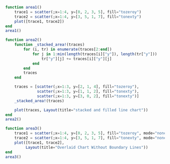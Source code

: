 ```julia
function area1()
    trace1 = scatter(;x=1:4, y=[0, 2, 3, 5], fill="tozeroy")
    trace2 = scatter(;x=1:4, y=[3, 5, 1, 7], fill="tonexty")
    plot([trace1, trace2])
end
area1()
```
 

<div id="a122cf77-d769-43c6-853c-25629ec164f9" class="plotly-graph-div"></div>

<script>
    window.PLOTLYENV=window.PLOTLYENV || {};
    window.PLOTLYENV.BASE_URL="https://plot.ly";
    Plotly.newPlot('a122cf77-d769-43c6-853c-25629ec164f9', [{"y":[0,2,3,5],"type":"scatter","fill":"tozeroy","x":[1,2,3,4]},{"y":[3,5,1,7],"type":"scatter","fill":"tonexty","x":[1,2,3,4]}],
               {"margin":{"l":50,"b":60,"r":50,"t":60}}, {showLink: false});

 </script>



```julia
function area2()
    function _stacked_area!(traces)
        for (i, tr) in enumerate(traces[2:end])
            for j in 1:min(length(traces[i]["y"]), length(tr["y"]))
                tr["y"][j] += traces[i]["y"][j]
            end
        end
        traces
    end

    traces = [scatter(;x=1:3, y=[2, 1, 4], fill="tozeroy"),
              scatter(;x=1:3, y=[1, 1, 2], fill="tonexty"),
              scatter(;x=1:3, y=[3, 0, 2], fill="tonexty")]
    _stacked_area!(traces)

    plot(traces, Layout(title="stacked and filled line chart"))
end
area2()
```


<div id="35b225a5-4700-4cae-a0f4-96869cfc0c3e" class="plotly-graph-div"></div>

<script>
    window.PLOTLYENV=window.PLOTLYENV || {};
    window.PLOTLYENV.BASE_URL="https://plot.ly";
    Plotly.newPlot('35b225a5-4700-4cae-a0f4-96869cfc0c3e', [{"y":[2,1,4],"type":"scatter","fill":"tozeroy","x":[1,2,3]},{"y":[3,2,6],"type":"scatter","fill":"tonexty","x":[1,2,3]},{"y":[6,2,8],"type":"scatter","fill":"tonexty","x":[1,2,3]}],
               {"margin":{"l":50,"b":60,"r":50,"t":60},"title":"stacked and filled line chart"}, {showLink: false});

 </script>



```julia
function area3()
    trace1 = scatter(;x=1:4, y=[0, 2, 3, 5], fill="tozeroy", mode="none")
    trace2 = scatter(;x=1:4, y=[3, 5, 1, 7], fill="tonexty", mode="none")
    plot([trace1, trace2],
         Layout(title="Overlaid Chart Without Boundary Lines"))
end
area3()
```


<div id="c858afa7-b75b-44c9-9726-538af270b2c1" class="plotly-graph-div"></div>

<script>
    window.PLOTLYENV=window.PLOTLYENV || {};
    window.PLOTLYENV.BASE_URL="https://plot.ly";
    Plotly.newPlot('c858afa7-b75b-44c9-9726-538af270b2c1', [{"mode":"none","y":[0,2,3,5],"type":"scatter","fill":"tozeroy","x":[1,2,3,4]},{"mode":"none","y":[3,5,1,7],"type":"scatter","fill":"tonexty","x":[1,2,3,4]}],
               {"margin":{"l":50,"b":60,"r":50,"t":60},"title":"Overlaid Chart Without Boundary Lines"}, {showLink: false});

 </script>



